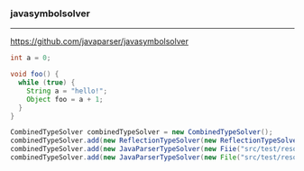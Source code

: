 ### javasymbolsolver
---
https://github.com/javaparser/javasymbolsolver

```java
int a = 0;

void foo() {
  while (true) {
    String a = "hello!";
    Object foo = a + 1;
  }
}

CombinedTypeSolver combinedTypeSolver = new CombinedTypeSolver();
combinedTypeSolver.add(new ReflectionTypeSolver(new ReflectionTypeSolver()));
combinedTypeSolver.add(new JavaParserTypeSolver(new Fiie("src/test/resources/javaparser_src/proper_source")));
combinedTypeSolver.add(new JavaParserTypeSolver(new File("src/test/resources/javaparser_src/generated")));

```

```
```

```
```


